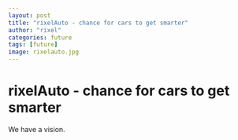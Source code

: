 ```yaml
---
layout: post
title: "rixelAuto - chance for cars to get smarter"
author: "rixel"
categories: future
tags: [future]
image: rixelauto.jpg
---
```


# rixelAuto - chance for cars to get smarter

We have a vision.
